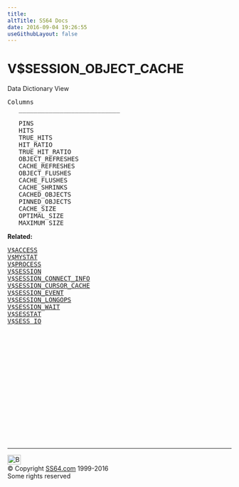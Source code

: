 ```yaml
---
title:
altTitle: SS64 Docs
date: 2016-09-04 19:26:55
useGithubLayout: false
---
```

<!-- #BeginLibraryItem "/Library/head_orav.lbi" --><!-- #EndLibraryItem --><h1>V$SESSION_OBJECT_CACHE </h1>  
 <p> Data Dictionary View </p> 
 
<pre>Columns
   ___________________________
 
   PINS
   HITS
   TRUE_HITS
   HIT_RATIO
   TRUE_HIT_RATIO
   OBJECT_REFRESHES
   CACHE_REFRESHES
   OBJECT_FLUSHES
   CACHE_FLUSHES
   CACHE_SHRINKS
   CACHED_OBJECTS
   PINNED_OBJECTS
   CACHE_SIZE
   OPTIMAL_SIZE
   MAXIMUM_SIZE</pre>
<p><b>Related:</b></p><pre><a href="V$ACCESS.html">V$ACCESS</a>
<a href="V$MYSTAT.html">V$MYSTAT</a> 
<a href="V$PROCESS.html">V$PROCESS</a>	
<a href="V$SESSION.html">V$SESSION</a> 
<a href="V$SESSION_CONNECT_INFO.html">V$SESSION_CONNECT_INFO</a> 
<a href="V$SESSION_CURSOR_CACHE.html">V$SESSION_CURSOR_CACHE</a> 
<a href="V$SESSION_EVENT.html">V$SESSION_EVENT</a> 
<a href="V$SESSION_LONGOPS.html">V$SESSION_LONGOPS</a> 
<a href="V$SESSION_WAIT.html">V$SESSION_WAIT</a> 
<a href="V$SESSTAT.html">V$SESSTAT</a> 
<a href="V$SESS_IO.html">V$SESS_IO</a> </pre><!-- #BeginLibraryItem "/Library/foot_orad.lbi" --><p>
<!-- oracle-footer -->
<ins class="adsbygoogle" style="display:inline-block;width:300px;height:250px" data-ad-client="ca-pub-6140977852749469" data-ad-slot="4275490898"></ins>
<script>
(adsbygoogle = window.adsbygoogle || []).push({});
</script></p>
<hr>
<div id="bl" class="footer"><a href="V$SESSION_OBJECT_CACHE.html#"><img src="../images/top.png" width="30" height="22" alt="Back to the Top"></a></div>
<div id="br" class="footer, tagline">© Copyright <a href="http://ss64.com/">SS64.com</a> 1999-2016<br>
Some rights reserved</div>
<!-- #EndLibraryItem -->

